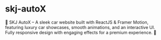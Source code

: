 # skj-autoX
🚗 SKJ AutoX – A sleek car website built with ReactJS &amp; Framer Motion, featuring luxury car showcases, smooth animations, and an interactive UI. Fully responsive design with engaging effects for a premium experience. 🚀
